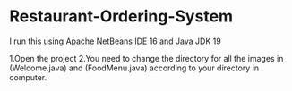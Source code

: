 # Restaurant-Ordering-System

I run this using Apache NetBeans IDE 16 and Java JDK 19

1.Open the project 
2.You need to change the directory for all the images in (Welcome.java) and (FoodMenu.java) according to your directory in computer.
